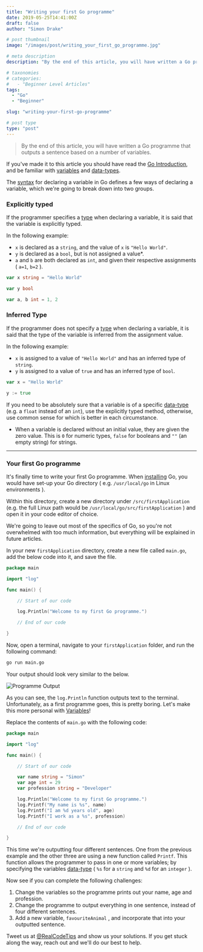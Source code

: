 ```yaml
---
title: "Writing your first Go programme"
date: 2019-05-25T14:41:00Z
draft: false
author: "Simon Drake"

# post thumbnail
image: "/images/post/writing_your_first_go_programme.jpg"

# meta description
description: "By the end of this article, you will have written a Go programme that outputs a sentence based on a number of variables."

# taxonomies
# categories:
#   - "Beginner Level Articles"
tags:
  - "Go"
  - "Beginner"

slug: "writing-your-first-go-programme"

# post type
type: "post"
---
```



> By the end of this article, you will have written a Go programme that outputs a sentence based on a number of variables.

If you've made it to this article you should have read the [Go Introduction](https://www.codetips.co.uk/languages/go/go-introduction/), and be familiar with [variables](https://www.codetips.co.uk/beginner/what-is-a-variable/) and [data-types](https://www.codetips.co.uk/beginner/what-is-a-data-type/).

The [syntax](https://www.codetips.co.uk/beginner/what-is-syntax/) for declaring a variable in Go defines a few ways of declaring a variable, which we're going to break down into two groups.

### Explicitly typed

If the programmer specifies a [type](https://codetips.co.uk/beginner/what-is-a-data-type/) when declaring a variable, it is said that the variable is explicitly typed.

In the following example:

* `x` is declared as a `string`, and the value of `x` is `"Hello World"`.
* `y` is declared as a `bool`, but is not assigned a value*.
* `a` and `b` are both declared as `int`, and given their respective assignments ( `a=1`, `b=2` ).

```go
var x string = "Hello World"

var y bool

var a, b int = 1, 2
```



### Inferred Type

If the programmer does not specify a [type](https://codetips.co.uk/beginner/what-is-a-data-type/) when declaring a variable, it is said that the type of the variable is inferred from the assignment value.

In the following example:

* `x` is assigned to a value of `"Hello World"` and has an inferred type of `string`.
* `y` is assigned to a value of `true` and has an inferred type of `bool`.

```go
var x = "Hello World"

y := true
```



If you need to be absolutely sure that a variable is of a specific [data-type](https://www.codetips.co.uk/beginner/what-is-a-data-type/) (e.g. a `float` instead of an `int`), use the explicitly typed method, otherwise, use common sense for which is better in each circumstance.

* When a variable is declared without an initial value, they are given the zero value. This is `0` for numeric types, `false` for booleans and `""` (an empty string) for strings.

---

### Your first Go programme

It's finally time to write your first Go programme. When [installing](https://golang.org/doc/install) Go, you would have set-up your Go directory ( e.g. `/usr/local/go` in Linux environments ).

Within this directory, create a new directory under `/src/firstApplication` (e.g. the full Linux path would be `/usr/local/go/src/firstApplication` ) and open it in your code editor of choice.

We're going to leave out most of the specifics of Go, so you're not overwhelmed with too much information, but everything will be explained in future articles.

In your new `firstApplication` directory, create a new file called `main.go`, add the below code into it, and save the file.

```go
package main

import "log"

func main() {

	// Start of our code

	log.Println("Welcome to my first Go programme.")

	// End of our code

}

```



Now, open a terminal, navigate to your `firstApplication` folder, and run the following command:

```bash
go run main.go
```



Your output should look very similar to the below.

![Programme Output](/images/content/writing_your_first_go_programme_programme_output.jpg)



As you can see, the `log.Println` function outputs text to the terminal. Unfortunately, as a first programme goes, this is pretty boring. Let's make this more personal with [Variables](https://www.codetips.co.uk/beginner/what-is-a-variable/)!

Replace the contents of `main.go` with the following code:

```go
package main

import "log"

func main() {

	// Start of our code

	var name string = "Simon"
	var age int = 29
	var profession string = "Developer"

	log.Println("Welcome to my first Go programme.")
	log.Printf("My name is %s", name)
	log.Printf("I am %d years old", age)
	log.Printf("I work as a %s", profession)

	// End of our code

}
```



This time we're outputting four different sentences. One from the previous example and the other three are using a new function called `Printf`. This function allows the programmer to pass in one or more variables; by specifying the variables [data-type](https://www.codetips.co.uk/beginner/what-is-a-data-type/) ( `%s` for a `string` and `%d` for an `integer` ).

Now see if you can complete the following challenges:

1. Change the variables so the programme prints out your name, age and profession.
2. Change the programme to output everything in one sentence, instead of four different sentences.
3. Add a new variable, `favouriteAnimal` , and incorporate that into your outputted sentence.

Tweet us at [@RealCodeTips](https://twitter.com/RealCodeTips) and show us your solutions. If you get stuck along the way, reach out and we'll do our best to help.

